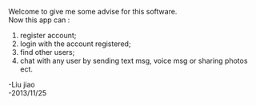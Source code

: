 Welcome to give me some advise for this software.<br>
Now this app can :<br>
1. register account;<br>
2. login with the account registered;<br>
3. find other users;<br>
4. chat with any user by sending text msg, voice msg or sharing photos ect.<br>

-Liu jiao <br>
-2013/11/25 <br>